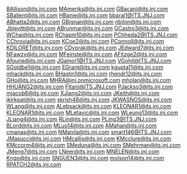 BAllison@its.jnj.com
MAmeriks@its.jnj.com
GBacani@its.jnj.com
SBallent@its.jnj.com
HBanie@its.jnj.com
bbaral1@ITS.JNJ.com
ABhatta2@its.jnj.com
GBignan@its.jnj.com
nbilon@its.jnj.com
Jblevitt@its.jnj.com
ABrunmar@its.jnj.com
GCastro3@its.jnj.com
WChai@its.jnj.com
RChapm10@its.jnj.com
PChheda2@ITS.JNJ.com
CChrovia@its.jnj.com
KCoe2@its.jnj.com
PConnoll@its.jnj.com
KDILORET@its.jnj.com
CDvorak@its.jnj.com
JEdward7@its.jnj.com
NFawzy@its.jnj.com
MFeinste@its.jnj.com
AFitzge2@its.jnj.com
Afourie@its.jnj.com
JGainor1@ITS.JNJ.com
VGohil@ITS.JNJ.com
SGoldbe1@its.jnj.com
EGrant@its.jnj.com
kgupta11@its.jnj.com
mhack@its.jnj.com
BHastin1@its.jnj.com
rhendr12@its.jnj.com
GHo@its.jnj.com
MHRA@jnj.onmicrosoft.com
mholan@its.jnj.com
HHUANG2@its.jnj.com
FItani@ITS.JNJ.com
PJackso3@its.jnj.com
mjacob6@its.jnj.com
XJiang2@its.jnj.com
JKeith@its.jnj.com
jkirkpat@its.jnj.com
skrish48@its.jnj.com
JKWASNOS@its.jnj.com
WLang@its.jnj.com
ALebsack@its.jnj.com
KLEONAR1@its.jnj.com
KLEONAR1@its.jnj.com
MLetavic@its.jnj.com
WLeung13@its.jnj.com
JLiang4@its.jnj.com
RLin@its.jnj.com
PLing3@ITS.JNJ.com
BLord@its.jnj.com
MLuo14@its.jnj.com
AMahan@its.jnj.com
cmanas@its.jnj.com
NManila@its.jnj.com
smart146@ITS.JNJ.com
JMasucci@its.jnj.com
HMcallis@its.jnj.com
KMcclure@its.jnj.com
KMccorm4@its.jnj.com
SMeduna@its.jnj.com
SMehrman@its.jnj.com
JMeng7@its.jnj.com
LNeer@its.jnj.com
MNELEN@its.jnj.com
Kngo@its.jnj.com
SNGUEN3@its.jnj.com
molson14@its.jnj.com
RPATCH2@its.jnj.com
